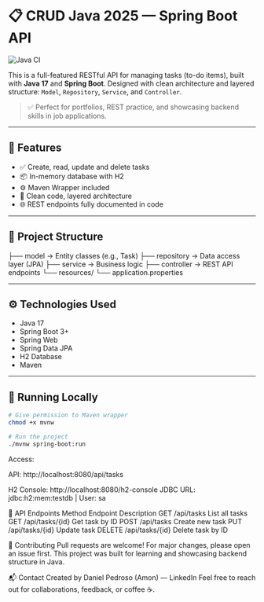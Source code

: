 # 📋 CRUD Java 2025 — Spring Boot API
![Java CI](https://github.com/Amonvix/JAVA-CRUD-2025-SPRINGBOOT/actions/workflows/ci.yml/badge.svg)


This is a full-featured RESTful API for managing tasks (to-do items), built with **Java 17** and **Spring Boot**.
Designed with clean architecture and layered structure: `Model`, `Repository`, `Service`, and `Controller`.

> ✅ Perfect for portfolios, REST practice, and showcasing backend skills in job applications.

---

## 🚀 Features

- ✅ Create, read, update and delete tasks
- 📦 In-memory database with H2
- ⚙️ Maven Wrapper included
- 📁 Clean code, layered architecture
- 🌐 REST endpoints fully documented in code

---

## 📂 Project Structure
├── model → Entity classes (e.g., Task)
├── repository → Data access layer (JPA)
├── service → Business logic
├── controller → REST API endpoints
└── resources/
└── application.properties

---

## ⚙️ Technologies Used

- Java 17
- Spring Boot 3+
- Spring Web
- Spring Data JPA
- H2 Database
- Maven

---

## 🧪 Running Locally

```bash
# Give permission to Maven wrapper
chmod +x mvnw

# Run the project
./mvnw spring-boot:run
```

Access:

API: http://localhost:8080/api/tasks

H2 Console: http://localhost:8080/h2-console
JDBC URL: jdbc:h2:mem:testdb | User: sa

🔁 API Endpoints
Method	Endpoint	Description
GET	/api/tasks	List all tasks
GET	/api/tasks/{id}	Get task by ID
POST	/api/tasks	Create new task
PUT	/api/tasks/{id}	Update task
DELETE	/api/tasks/{id}	Delete task by ID

🤝 Contributing
Pull requests are welcome! For major changes, please open an issue first.
This project was built for learning and showcasing backend structure in Java.

📬 Contact
Created by Daniel Pedroso (Amon) — LinkedIn
Feel free to reach out for collaborations, feedback, or coffee ☕.
